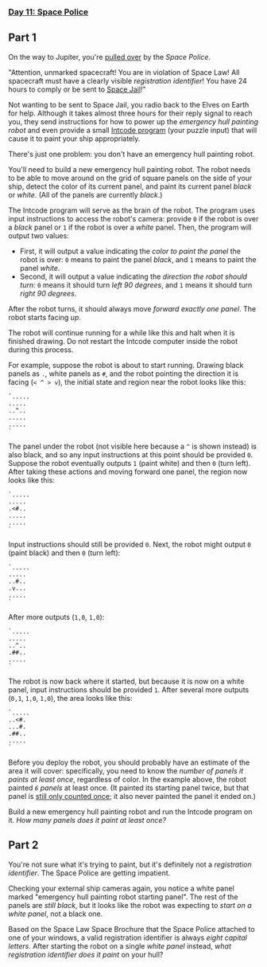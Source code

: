 ﻿### [Day 11: Space Police](https://adventofcode.com/2019/day/11)

## Part 1
On the way to Jupiter, you're [pulled over](https://www.youtube.com/watch?v=KwY28rpyKDE) by the *Space Police*.

"Attention, unmarked spacecraft! You are in violation of Space Law! All spacecraft must have a clearly visible *registration identifier*! You have 24 hours to comply or be sent to [Space Jail](https://www.youtube.com/watch?v=BVn1oQL9sWg&t=5)!"

Not wanting to be sent to Space Jail, you radio back to the Elves on Earth for help. Although it takes almost three hours for their reply signal to reach you, they send instructions for how to power up the *emergency hull painting robot* and even provide a small [Intcode program](9) (your puzzle input) that will cause it to paint your ship appropriately.

There's just one problem: you don't have an emergency hull painting robot.

You'll need to build a new emergency hull painting robot. The robot needs to be able to move around on the grid of square panels on the side of your ship, detect the color of its current panel, and paint its current panel *black* or *white*. (All of the panels are currently *black*.)

The Intcode program will serve as the brain of the robot. The program uses input instructions to access the robot's camera: provide `0` if the robot is over a *black* panel or `1` if the robot is over a *white* panel. Then, the program will output two values:


 - First, it will output a value indicating the *color to paint the panel* the robot is over: `0` means to paint the panel *black*, and `1` means to paint the panel *white*.
 - Second, it will output a value indicating the *direction the robot should turn*: `0` means it should turn *left 90 degrees*, and `1` means it should turn *right 90 degrees*.

After the robot turns, it should always move *forward exactly one panel*. The robot starts facing *up*.

The robot will continue running for a while like this and halt when it is finished drawing.  Do not restart the Intcode computer inside the robot during this process.

For example, suppose the robot is about to start running.  Drawing black panels as `.`, white panels as `#`, and the robot pointing the direction it is facing (`< ^ > v`), the initial state and region near the robot looks like this:

```
`.....
.....
..^..
.....
.....
`
```

The panel under the robot (not visible here because a `^` is shown instead) is also black, and so any input instructions at this point should be provided `0`. Suppose the robot eventually outputs `1` (paint white) and then `0` (turn left). After taking these actions and moving forward one panel, the region now looks like this:

```
`.....
.....
.<#..
.....
.....
`
```

Input instructions should still be provided `0`. Next, the robot might output `0` (paint black) and then `0` (turn left):

```
`.....
.....
..#..
.v...
.....
`
```

After more outputs (`1,0`, `1,0`):

```
`.....
.....
..^..
.##..
.....
`
```

The robot is now back where it started, but because it is now on a white panel, input instructions should be provided `1`.  After several more outputs (`0,1`, `1,0`, `1,0`), the area looks like this:

```
`.....
..<#.
...#.
.##..
.....
`
```

Before you deploy the robot, you should probably have an estimate of the area it will cover: specifically, you need to know the *number of panels it paints at least once*, regardless of color. In the example above, the robot painted *`6` panels* at least once. (It painted its starting panel twice, but that panel is [still only counted once](https://www.youtube.com/watch?v=KjsSvjA5TuE); it also never painted the panel it ended on.)

Build a new emergency hull painting robot and run the Intcode program on it. *How many panels does it paint at least once?*


## Part 2
You're not sure what it's trying to paint, but it's definitely not a *registration identifier*.  The Space Police are getting impatient.

Checking your external ship cameras again, you notice a white panel marked "emergency hull painting robot starting panel". The rest of the panels are *still black*, but it looks like the robot was expecting to *start on a white panel*, not a black one.

Based on the Space Law Space Brochure that the Space Police attached to one of your windows, a valid registration identifier is always *eight capital letters*. After starting the robot on a single *white panel* instead, *what registration identifier does it paint* on your hull?
